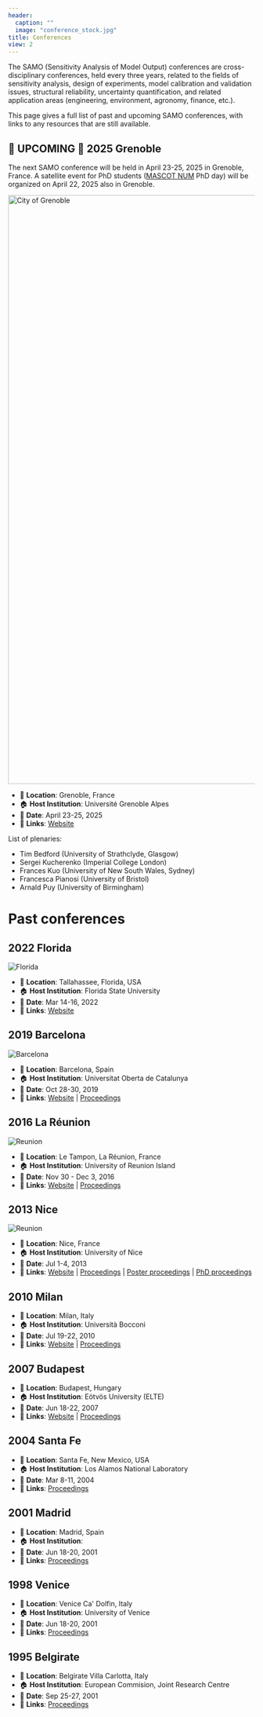 ```yaml
---
header:
  caption: ""
  image: "conference_stock.jpg"
title: Conferences
view: 2
---
```


The SAMO (Sensitivity Analysis of Model Output) conferences are cross-disciplinary conferences, held every three years, related to the fields of sensitivity analysis, design of experiments, model calibration and validation issues, structural reliability, uncertainty quantification, and related application areas (engineering, environment, agronomy, finance, etc.).

This page gives a full list of past and upcoming SAMO conferences, with links to any resources that are still available.

## :rotating_light: **UPCOMING** :rotating_light: 2025 Grenoble

The next SAMO conference will be held in April 23-25, 2025 in
Grenoble, France. A satellite event for PhD students (<a
href="https://www.gdr-mascotnum.fr/" target="_blank" rel="noopener">MASCOT NUM</a> PhD day) will be
organized on April 22, 2025 also in Grenoble.</p>

<a title="Shan Zhao, CC BY-SA 4.0 &lt;https://creativecommons.org/licenses/by-sa/4.0&gt;, via Wikimedia Commons" href="https://commons.wikimedia.org/wiki/File:City_of_Grenoble.jpg"><img width="1200" alt="City of Grenoble" src="https://upload.wikimedia.org/wikipedia/commons/thumb/9/9e/City_of_Grenoble.jpg/512px-City_of_Grenoble.jpg"></a>

* :pushpin: **Location**: Grenoble, France
* :house: **Host Institution**: Université Grenoble Alpes
* :date: **Date**: April 23-25, 2025
* :link: **Links**: [Website](https://samo2025.sciencesconf.org/)

List of plenaries:
* Tim Bedford (University of Strathclyde, Glasgow)
* Sergei Kucherenko (Imperial College London)
* Frances Kuo (University of New South Wales, Sydney)
* Francesca Pianosi (University of Bristol)
* Arnald Puy (University of Birmingham)

# Past conferences

## 2022 Florida

![Florida](2022-florida2.jpg)

* :pushpin: **Location**: Tallahassee, Florida, USA
* :house: **Host Institution**: Florida State University
* :date: **Date**: Mar 14-16, 2022
* :link: **Links**: [Website](https://samo2022.math.fsu.edu/)

## 2019 Barcelona

![Barcelona](2019-barcelona2.jpg)

* :pushpin: **Location**: Barcelona, Spain
* :house: **Host Institution**: Universitat Oberta de Catalunya
* :date: **Date**: Oct 28-30, 2019
* :link: **Links**: [Website](https://symposium.uoc.edu/23220/detail/ninth-international-conference-on-sensitivity-analysis-of-model-output.html) | [Proceedings](Proceedings_SAMO_2019.pdf)

## 2016 La Réunion

![Reunion](2016-reunion2.jpg)

* :pushpin: **Location**: Le Tampon, La Réunion, France
* :house: **Host Institution**: University of Reunion Island
* :date: **Date**: Nov 30 - Dec 3, 2016
* :link: **Links**: [Website](https://samo2016.univ-reunion.fr/) | [Proceedings](http://www.andreasaltelli.eu/file/repository/Proceedings_SAMO_2016.pdf)

## 2013 Nice

![Reunion](2013-nice.jpg)

* :pushpin: **Location**: Nice, France
* :house: **Host Institution**: University of Nice
* :date: **Date**: Jul 1-4, 2013
* :link: **Links**: [Website](https://www.gdr-mascotnum.fr/2013) | [Proceedings](http://www.andreasaltelli.eu/file/repository/oral_proceedings.pdf) | [Poster proceedings](http://www.andreasaltelli.eu/file/repository/poster_proceedings.pdf) | [PhD proceedings](http://www.andreasaltelli.eu/file/repository/phd_proceedings.pdf)

## 2010 Milan

* :pushpin: **Location**: Milan, Italy
* :house: **Host Institution**: Università Bocconi
* :date: **Date**: Jul 19-22, 2010
* :link: **Links**: [Website](https://www.unibocconi.it/wps/wcm/connect/1792da004cadb82c93daff0f7bdc7be0/Programma_samo.pdf1?MOD=AJPERES) | [Proceedings](https://1drv.ms/u/s!ArKkbDuzxdxCjrxGzcxlv3PJ2AEK_g?e=DkV7uR)

## 2007 Budapest

* :pushpin: **Location**: Budapest, Hungary
* :house: **Host Institution**: Eötvös University (ELTE)
* :date: **Date**: Jun 18-22, 2007
* :link: **Links**: [Website](http://samo2007.chem.elte.hu/) | [Proceedings](http://www.andreasaltelli.eu/file/repository/PROCEEDINGS_SAMO_2007_Budapest.pdf)

## 2004 Santa Fe

* :pushpin: **Location**: Santa Fe, New Mexico, USA
* :house: **Host Institution**: Los Alamos National Laboratory
* :date: **Date**: Mar 8-11, 2004
* :link: **Links**: [Proceedings](http://www.andreasaltelli.eu/file/repository/PROCCEDINGS_SAMO_SantaFe.pdf)

## 2001 Madrid

* :pushpin: **Location**: Madrid, Spain
* :house: **Host Institution**:
* :date: **Date**: Jun 18-20, 2001
* :link: **Links**: [Proceedings](http://www.andreasaltelli.eu/file/repository/PROCEEDINGS_SAMO_2001_Madrid.pdf)

## 1998 Venice

* :pushpin: **Location**: Venice Ca' Dolfin, Italy
* :house: **Host Institution**: University of Venice
* :date: **Date**: Jun 18-20, 2001
* :link: **Links**: [Proceedings](http://www.andreasaltelli.eu/file/repository/PROCEEDINGS_SAMO_1998_Venice.pdf)

## 1995 Belgirate

* :pushpin: **Location**: Belgirate Villa Carlotta, Italy
* :house: **Host Institution**: European Commision, Joint Research Centre
* :date: **Date**: Sep 25-27, 2001
* :link: **Links**: [Proceedings](http://www.andreasaltelli.eu/file/repository/PROCEEDINGS_SAMO_95_Belgirate.pdf)
